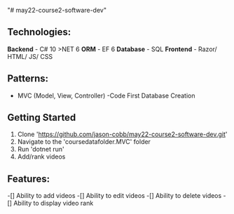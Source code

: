 "# may22-course2-software-dev" 
## Technologies:

**Backend** - C# 10 >NET 6
**ORM** - EF 6
**Database** - SQL
**Frontend** - Razor/ HTML/ JS/ CSS

## Patterns:

- MVC (Model, View, Controller)
-Code First Database Creation

## Getting Started
1. Clone 'https://github.com/jason-cobb/may22-course2-software-dev.git'
2. Navigate to the 'coursedatafolder.MVC' folder
3. Run 'dotnet run'
4. Add/rank videos

## Features:
-[] Ability to add videos
-[] Ability to edit videos
-[] Ability to delete videos
-[] Ability to display video rank
<!-- CRUD Operations ^ Create, REad, Update, Delete-->